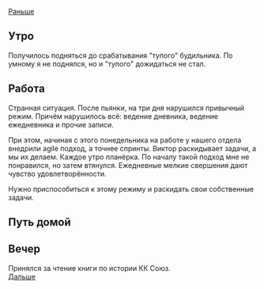 [Раньше](2021.02.04.md)  
## Утро
Получилось подняться до срабатывания "тупого" будильника. По умному я не поднялся, но и "тупого" дожидаться не стал.
## Работа
Странная ситуация. После пьянки, на три дня нарушился привычный режим.
Причём нарушилось всё: ведение дневника, ведение ежедневника и прочие записи.  

При этом, начиная с этого понедельника на работе у нашего отдела внедрили agile подход, а точнее спринты. Виктор раскидывает задачи, а мы их делаем. Каждое утро планёрка. По началу такой подход мне не понравился, но затем втянулся. Ежедневные мелкие свершения дают чувство удовлетворённости.

Нужно приспособиться к этому режиму и раскидать свои собственные задачи.
## Путь домой
## Вечер
Принялся за чтение книги по истории КК Союз.  
[Дальше](2021.02.06.md)
